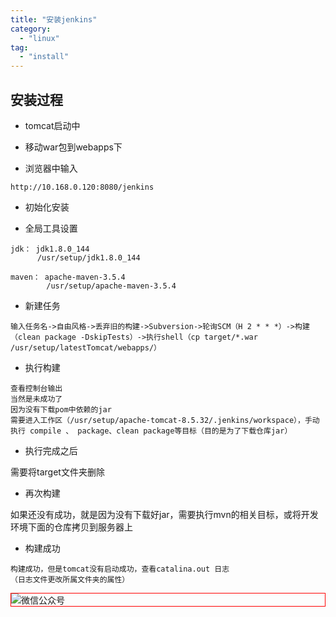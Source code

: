 ```yaml
---
title: "安装jenkins"
category:
  - "linux"
tag:
  - "install"
---
```




## 安装过程

- tomcat启动中

- 移动war包到webapps下

- 浏览器中输入

`http://10.168.0.120:8080/jenkins`

- 初始化安装

- 全局工具设置

```
jdk： jdk1.8.0_144
      /usr/setup/jdk1.8.0_144

maven： apache-maven-3.5.4
        /usr/setup/apache-maven-3.5.4
```

- 新建任务

```
输入任务名->自由风格->丢弃旧的构建->Subversion->轮询SCM（H 2 * * *）->构建（clean package -DskipTests）->执行shell（cp target/*.war /usr/setup/latestTomcat/webapps/）
```

- 执行构建

```
查看控制台输出
当然是未成功了
因为没有下载pom中依赖的jar
需要进入工作区（/usr/setup/apache-tomcat-8.5.32/.jenkins/workspace），手动执行 compile 、 package、clean package等目标（目的是为了下载仓库jar）
```

- 执行完成之后

需要将target文件夹删除

- 再次构建

如果还没有成功，就是因为没有下载好jar，需要执行mvn的相关目标，或将开发环境下面的仓库拷贝到服务器上

- 构建成功

```
构建成功，但是tomcat没有启动成功，查看catalina.out 日志
（日志文件更改所属文件夹的属性）
```
<img style="border:1px red solid; display:block; margin:0 auto;" :src="$withBase('/qrcode.jpg')" alt="微信公众号" />
